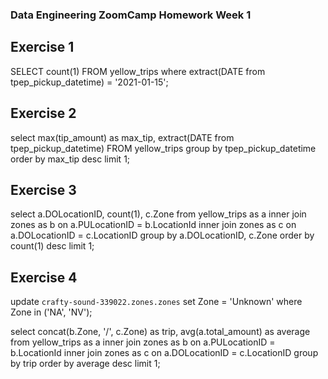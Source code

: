 ### Data Engineering ZoomCamp Homework Week 1 ###

## Exercise 1 ##
SELECT count(1) FROM yellow_trips 
where
extract(DATE from tpep_pickup_datetime) = '2021-01-15';

## Exercise 2 ##
select max(tip_amount) as max_tip, extract(DATE from tpep_pickup_datetime)  FROM yellow_trips 
group by  tpep_pickup_datetime
order by max_tip desc
limit 1;

## Exercise 3 ##
select a.DOLocationID, count(1), c.Zone from yellow_trips as a
inner join zones as b on 
a.PULocationID = b.LocationId
inner join zones as c on
a.DOLocationID = c.LocationID
group by a.DOLocationID, c.Zone
order by count(1) desc
limit 1;

## Exercise 4 ##
update `crafty-sound-339022.zones.zones`
    set Zone = 'Unknown'
    where Zone in ('NA', 'NV');


select concat(b.Zone, '/', c.Zone) as trip, avg(a.total_amount) as average  from yellow_trips as a
inner join zones as b on 
a.PULocationID = b.LocationId
inner join zones as c on
a.DOLocationID = c.LocationID
group by trip
order by average desc
limit 1;
